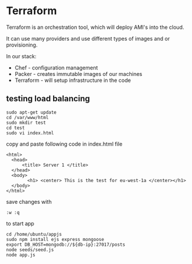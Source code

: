 # Terraform

Terraform is an orchestration tool, which will deploy AMI's into the cloud.

It can use many providers and use different types of images and or provisioning.

In our stack:
- Chef - configuration management
- Packer - creates immutable images of our machines
- Terraform - will setup infrastructure in the code

## testing load balancing
```
sudo apt-get update
cd /var/www/html
sudo mkdir test
cd test
sudo vi index.html
```
copy and paste following code in index.html file
```
<html>
  <head>
      <title> Server 1 </title>  
  </head>
  <body>
        <h1> <center> This is the test for eu-west-1a </center></h1>    
  </body>
</html>
```
save changes with
```
:w :q
```
to start app
```
cd /home/ubuntu/appjs
sudo npm install ejs express mongoose
export DB_HOST=mongodb://${db-ip}:27017/posts
node seeds/seed.js
node app.js
```
